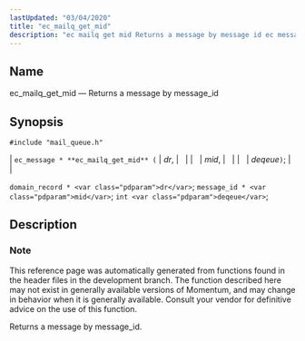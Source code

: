 ```yaml
---
lastUpdated: "03/04/2020"
title: "ec_mailq_get_mid"
description: "ec mailq get mid Returns a message by message id ec message ec mailq get mid dr mid deqeue domain record dr message id mid int deqeue This reference page was automatically generated from functions found in the header files in the development branch The function described here may not..."
---
```


<a name="apis.ec_mailq_get_mid"></a> 
## Name

ec_mailq_get_mid — Returns a message by message_id

## Synopsis

`#include "mail_queue.h"`

| `ec_message * **ec_mailq_get_mid** (` | <var class="pdparam">dr</var>, |   |
|   | <var class="pdparam">mid</var>, |   |
|   | <var class="pdparam">deqeue</var>`)`; |   |

`domain_record * <var class="pdparam">dr</var>`;
`message_id * <var class="pdparam">mid</var>`;
`int <var class="pdparam">deqeue</var>`;<a name="idp54423184"></a> 
## Description

### Note

This reference page was automatically generated from functions found in the header files in the development branch. The function described here may not exist in generally available versions of Momentum, and may change in behavior when it is generally available. Consult your vendor for definitive advice on the use of this function.

Returns a message by message_id.